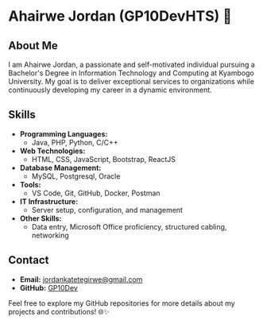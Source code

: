 # Ahairwe Jordan (GP10DevHTS) 🚀

## About Me
I am Ahairwe Jordan, a passionate and self-motivated individual pursuing a Bachelor's Degree in Information Technology and Computing at Kyambogo University. My goal is to deliver exceptional services to organizations while continuously developing my career in a dynamic environment.

## Skills
- **Programming Languages:**
  - Java, PHP, Python, C/C++
- **Web Technologies:**
  - HTML, CSS, JavaScript, Bootstrap, ReactJS
- **Database Management:**
  - MySQL, Postgresql, Oracle
- **Tools:**
  - VS Code, Git, GitHub, Docker, Postman
- **IT Infrastructure:**
  - Server setup, configuration, and management
- **Other Skills:**
  - Data entry, Microsoft Office proficiency, structured cabling, networking

## Contact
- **Email:** jordankatetegirwe@gmail.com
- **GitHub:** [GP10Dev](https://github.com/GP10DevHTS)

Feel free to explore my GitHub repositories for more details about my projects and contributions! 🌐✨

<!---
GP10DevHTS/GP10DevHTS is a ✨ special ✨ repository because its `README.md` (this file) appears on your GitHub profile.
You can click the Preview link to take a look at your changes.
--->
